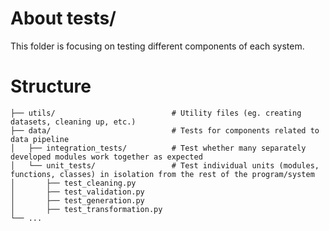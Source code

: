 # About tests/
This folder is focusing on testing different components of each system.

# Structure
```
├── utils/                          # Utility files (eg. creating datasets, cleaning up, etc.)
├── data/                           # Tests for components related to data pipeline
│   ├── integration_tests/          # Test whether many separately developed modules work together as expected
│   └── unit_tests/                 # Test individual units (modules, functions, classes) in isolation from the rest of the program/system
│       ├── test_cleaning.py
│       ├── test_validation.py
│       ├── test_generation.py
│       ├── test_transformation.py
└── ...
```